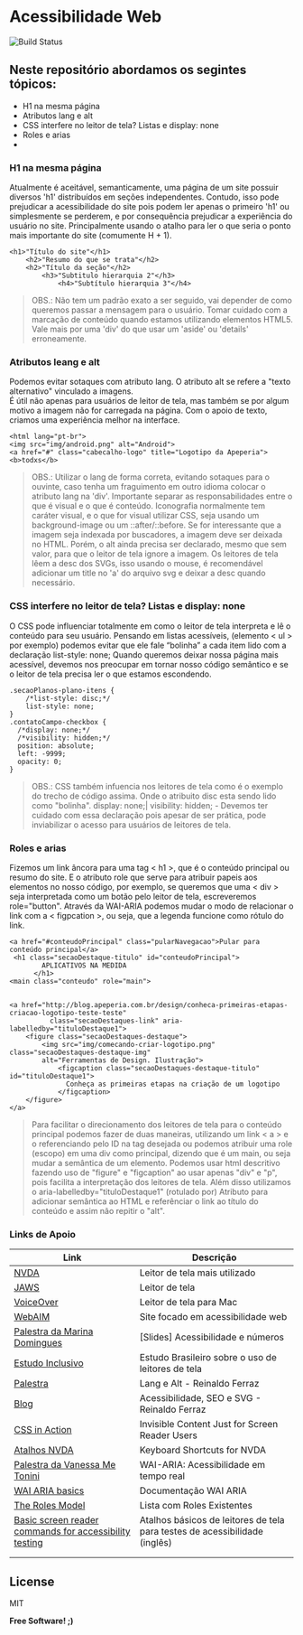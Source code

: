 # Acessibilidade Web

![Build Status](https://travis-ci.org/joemccann/dillinger.svg)[](https://github.com/nathy-mesquita/web-accessibility-front-end)
## Neste repositório abordamos os segintes tópicos:

- H1 na mesma página
- Atributos lang e alt
- CSS interfere no leitor de tela? Listas e display: none
- Roles e arias
- 

### H1 na mesma página
Atualmente é aceitável, semanticamente, uma página de um site possuir diversos 'h1' distribuídos em seções independentes.
Contudo, isso pode prejudicar a acessibilidade do site pois podem ler apenas o primeiro 'h1' ou simplesmente se perderem, e por consequência prejudicar a experiência do usuário no site. Principalmente usando o atalho para ler o que seria o ponto mais importante do site (comumente H + 1).

```
<h1>"Título do site"</h1>
    <h2>"Resumo do que se trata"</h2>
    <h2>"Título da seção"</h2>
        <h3>"Subtitulo hierarquia 2"</h3>
            <h4>"Subtítulo hierarquia 3"</h4>
```
> OBS.: Não tem um padrão exato a ser seguido, vai depender de  como queremos passar a mensagem para o usuário.
>Tomar cuidado com a marcação de conteúdo quando estamos utilizando elementos HTML5. Vale mais por uma 'div' do que usar um 'aside' ou 'details' erroneamente. 


### Atributos leang e alt
Podemos evitar sotaques com atributo lang. O atributo alt se refere a "texto alternativo" vinculado a imagens.  
É útil não apenas para usuários de leitor de tela, mas também se por algum motivo a imagem não for carregada na página. 
Com o apoio de texto, criamos uma experiência melhor na interface.

```
<html lang="pt-br">
<img src="img/android.png" alt="Android">
<a href="#" class="cabecalho-logo" title="Logotipo da Apeperia">
<b>todxs</b>
```
>OBS.: Utilizar o lang de forma correta, evitando sotaques para o ouvinte, caso tenha um fraguimento em outro idioma colocar o atributo lang na 'div'.
>Importante separar as responsabilidades entre o que é visual e o que é conteúdo. 
>Iconografia normalmente tem caráter visual, e o que for visual utilizar CSS, seja usando um background-image ou um ::after/::before.
>Se for interessante que a imagem seja indexada por buscadores, a imagem deve ser deixada no HTML. Porém, o alt ainda precisa ser declarado, mesmo que sem valor, para que o leitor de tela ignore a imagem.
>Os leitores de tela lêem a desc dos SVGs, isso usando o mouse, é recomendável adicionar um title no 'a' do arquivo svg e deixar a desc quando necessário.

### CSS interfere no leitor de tela? Listas e display: none
O CSS pode influenciar totalmente em como o leitor de tela interpreta e lê o conteúdo para seu usuário.
Pensando em listas acessíveis, (elemento < ul > por exemplo) podemos evitar que ele fale “bolinha” a cada item lido com a declaração list-style: none;
Quando queremos deixar nossa página mais acessível, devemos nos preocupar em tornar nosso código semântico e se o leitor de tela precisa ler o que estamos escondendo.

```
.secaoPlanos-plano-itens {
    /*list-style: disc;*/
    list-style: none;
}
.contatoCampo-checkbox {
  /*display: none;*/
  /*visibility: hidden;*/
  position: absolute;
  left: -9999;
  opacity: 0;
}
```
>OBS.: CSS também infuencia nos leitores de tela como é o exemplo do trecho de código assima. Onde o atribuito disc esta sendo lido como "bolinha".
>display: none;| visibility: hidden; - Devemos ter cuidado com essa declaração pois apesar de ser prática, pode inviabilizar o acesso para usuários de leitores de tela.

### Roles e arias
Fizemos um link âncora para uma tag < h1 >, que é o conteúdo principal ou resumo do site.
E o atributo role que serve para atribuir papeis aos elementos no nosso código, por exemplo, se queremos que uma < div > seja interpretada como um botão pelo leitor de tela, escreveremos role="button".
Através da WAI-ARIA podemos mudar o modo de relacionar o link com a < figpcation >, ou seja, que a legenda funcione como rótulo do link.

```
<a href="#conteudoPrincipal" class="pularNavegacao">Pular para conteúdo principal</a>
 <h1 class="secaoDestaque-titulo" id="conteudoPrincipal">
        APLICATIVOS NA MEDIDA
      </h1>
<main class="conteudo" role="main">


<a href="http://blog.apeperia.com.br/design/conheca-primeiras-etapas-criacao-logotipo-teste-teste"
          class="secaoDestaques-link" aria-labelledby="tituloDestaque1">
    <figure class="secaoDestaques-destaque">
        <img src="img/comecando-criar-logotipo.png" class="secaoDestaques-destaque-img"
        alt="Ferramentas de Design. Ilustração">
            <figcaption class="secaoDestaques-destaque-titulo" id="tituloDestaque1">
              Conheça as primeiras etapas na criação de um logotipo
            </figcaption>
    </figure>
</a>
```
>Para facilitar o direcionamento dos leitores de tela para o conteúdo principal podemos fazer de duas maneiras, utilizando um link < a > e o referenciando pelo ID na tag desejada 
>ou podemos atribuir uma role (escopo) em uma div como principal, dizendo que é um main, ou seja mudar a semântica de um elemento.
>Podemos usar html descritivo fazendo uso de "figure" e "figcaption" ao usar apenas "div" e "p", pois facilita a interpretação dos leitores de tela. Além disso utilizamos o 
>aria-labelledby="tituloDestaque1" (rotulado por) Atributo para adicionar semântica ao HTML e referênciar o link ao título do conteúdo e assim não repitir o "alt".

### Links de Apoio

| Link | Descrição |
| ------ | ------ |
|[NVDA](https://www.nvaccess.org/) |Leitor  de tela mais utilizado |
|[JAWS](https://www.freedomscientific.com/Products/software/JAWS/) |Leitor de tela |
|[VoiceOver](https://www.apple.com/br/accessibility/mac/vision/) |Leitor de tela  para Mac |
|[WebAIM](https://webaim.org/) |Site focado em acessibilidade web |
|[Palestra da Marina Domingues](https://pt.slideshare.net/MarinaDomingues7/acessibilidade-por-que-deixarmos-de-ser-amadores-para-um-pblico-que-espera-mais-de-ns)  |[Slides] Acessibilidade e números  |
|[Estudo Inclusivo](http://www.estudoinclusivo.com.br/) |Estudo Brasileiro sobre o uso de leitores de tela |
|[Palestra](https://www.youtube.com/watch?v=5FJJuEVt5sA)  |Lang e Alt - Reinaldo Ferraz  |
|[Blog](http://www.reinaldoferraz.com.br/acessibilidade-seo-e-svg/)  |Acessibilidade, SEO e SVG - Reinaldo Ferraz |
|[CSS in Action](https://webaim.org/techniques/css/invisiblecontent/)  |Invisible Content Just for Screen Reader Users  |
|[Atalhos NVDA](https://webaim.org/resources/shortcuts/nvda)  |Keyboard Shortcuts for NVDA  |
|[Palestra da Vanessa Me Tonini](https://www.youtube.com/watch?v=l_NBdzqYm44)  |WAI-ARIA: Acessibilidade em tempo real  |
|[WAI ARIA basics](https://developer.mozilla.org/en-US/docs/Learn/Accessibility/WAI-ARIA_basics#What_is_WAI-ARIA)  |Documentação WAI ARIA|
|[The Roles Model](https://www.w3.org/WAI/PF/aria/roles)  |Lista com Roles Existentes  |
|[Basic screen reader commands for accessibility testing](https://developer.paciellogroup.com/blog/2015/01/basic-screen-reader-commands-for-accessibility-testing/)  |Atalhos básicos de leitores de tela para testes de acessibilidade (inglês)  |
|  |  |
|  |  |



License
----

MIT


**Free Software! ;)**


